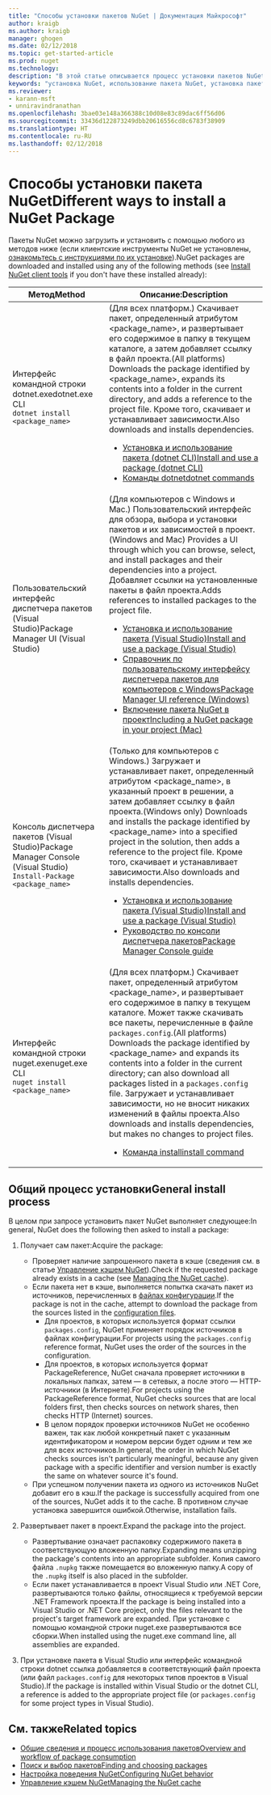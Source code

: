 ```yaml
---
title: "Способы установки пакетов NuGet | Документация Майкрософт"
author: kraigb
ms.author: kraigb
manager: ghogen
ms.date: 02/12/2018
ms.topic: get-started-article
ms.prod: nuget
ms.technology: 
description: "В этой статье описывается процесс установки пакетов NuGet в проект, включая процессы на диске и все происходящее с применимыми файлами проекта."
keywords: "установка NuGet, использование пакета NuGet, установка пакетов NuGet, ссылки на пакеты NuGet"
ms.reviewer:
- karann-msft
- unniravindranathan
ms.openlocfilehash: 3bae03e148a366388c10d08e83c89dac6ff56d06
ms.sourcegitcommit: 33436d122873249dbb20616556cd8c6783f38909
ms.translationtype: HT
ms.contentlocale: ru-RU
ms.lasthandoff: 02/12/2018
---
```

# <a name="different-ways-to-install-a-nuget-package"></a><span data-ttu-id="f1a23-104">Способы установки пакета NuGet</span><span class="sxs-lookup"><span data-stu-id="f1a23-104">Different ways to install a NuGet Package</span></span>

<span data-ttu-id="f1a23-105">Пакеты NuGet можно загрузить и установить с помощью любого из методов ниже (если клиентские инструменты NuGet не установлены, [ознакомьтесь с инструкциями по их установке](../install-nuget-client-tools.md)).</span><span class="sxs-lookup"><span data-stu-id="f1a23-105">NuGet packages are downloaded and installed using any of the following methods (see [Install NuGet client tools](../install-nuget-client-tools.md) if you don't have these installed already):</span></span>

| <span data-ttu-id="f1a23-106">Метод</span><span class="sxs-lookup"><span data-stu-id="f1a23-106">Method</span></span> | <span data-ttu-id="f1a23-107">Описание:</span><span class="sxs-lookup"><span data-stu-id="f1a23-107">Description</span></span> |
| --- | --- |
| <span data-ttu-id="f1a23-108">Интерфейс командной строки dotnet.exe</span><span class="sxs-lookup"><span data-stu-id="f1a23-108">dotnet.exe CLI</span></span><br/>`dotnet install <package_name>` | <span data-ttu-id="f1a23-109">(Для всех платформ.) Скачивает пакет, определенный атрибутом \<package_name\>, и развертывает его содержимое в папку в текущем каталоге, а затем добавляет ссылку в файл проекта.</span><span class="sxs-lookup"><span data-stu-id="f1a23-109">(All platforms) Downloads the package identified by \<package_name\>, expands its contents into a folder in the current directory, and adds a reference to the project file.</span></span> <span data-ttu-id="f1a23-110">Кроме того, скачивает и устанавливает зависимости.</span><span class="sxs-lookup"><span data-stu-id="f1a23-110">Also downloads and installs dependencies.</span></span><ul><li>[<span data-ttu-id="f1a23-111">Установка и использование пакета (dotnet CLI)</span><span class="sxs-lookup"><span data-stu-id="f1a23-111">Install and use a package (dotnet CLI)</span></span>](../quickstart/install-and-use-a-package-using-the-dotnet-cli.md)</li><li>[<span data-ttu-id="f1a23-112">Команды dotnet</span><span class="sxs-lookup"><span data-stu-id="f1a23-112">dotnet commands</span></span>](../tools/dotnet-commands.md)</li></ul> |
| <span data-ttu-id="f1a23-113">Пользовательский интерфейс диспетчера пакетов (Visual Studio)</span><span class="sxs-lookup"><span data-stu-id="f1a23-113">Package Manager UI (Visual Studio)</span></span> | <span data-ttu-id="f1a23-114">(Для компьютеров с Windows и Mac.) Пользовательский интерфейс для обзора, выбора и установки пакетов и их зависимостей в проект.</span><span class="sxs-lookup"><span data-stu-id="f1a23-114">(Windows and Mac) Provides a UI through which you can browse, select, and install packages and their dependencies into a project.</span></span> <span data-ttu-id="f1a23-115">Добавляет ссылки на установленные пакеты в файл проекта.</span><span class="sxs-lookup"><span data-stu-id="f1a23-115">Adds references to installed packages to the project file.</span></span><ul><li>[<span data-ttu-id="f1a23-116">Установка и использование пакета (Visual Studio)</span><span class="sxs-lookup"><span data-stu-id="f1a23-116">Install and use a package (Visual Studio)</span></span>](../quickstart/install-and-use-a-package-in-visual-studio.md)</li><li>[<span data-ttu-id="f1a23-117">Справочник по пользовательскому интерфейсу диспетчера пакетов для компьютеров с Windows</span><span class="sxs-lookup"><span data-stu-id="f1a23-117">Package Manager UI reference (Windows)</span></span>](../tools/package-manager-ui.md)</li><li>[<span data-ttu-id="f1a23-118">Включение пакета NuGet в проект</span><span class="sxs-lookup"><span data-stu-id="f1a23-118">Including a NuGet package in your project (Mac)</span></span>](/visualstudio/mac/nuget-walkthrough)</li></ul> |
| <span data-ttu-id="f1a23-119">Консоль диспетчера пакетов (Visual Studio)</span><span class="sxs-lookup"><span data-stu-id="f1a23-119">Package Manager Console (Visual Studio)</span></span><br/>`Install-Package <package_name>` | <span data-ttu-id="f1a23-120">(Только для компьютеров с Windows.) Загружает и устанавливает пакет, определенный атрибутом \<package_name\>, в указанный проект в решении, а затем добавляет ссылку в файл проекта.</span><span class="sxs-lookup"><span data-stu-id="f1a23-120">(Windows only) Downloads and installs the package identified by \<package_name\> into a specified project in the solution, then adds a reference to the project file.</span></span> <span data-ttu-id="f1a23-121">Кроме того, скачивает и устанавливает зависимости.</span><span class="sxs-lookup"><span data-stu-id="f1a23-121">Also downloads and installs dependencies.</span></span><ul><li>[<span data-ttu-id="f1a23-122">Установка и использование пакета (Visual Studio)</span><span class="sxs-lookup"><span data-stu-id="f1a23-122">Install and use a package (Visual Studio)</span></span>](../quickstart/install-and-use-a-package-in-visual-studio.md)</li><li>[<span data-ttu-id="f1a23-123">Руководство по консоли диспетчера пакетов</span><span class="sxs-lookup"><span data-stu-id="f1a23-123">Package Manager Console guide</span></span>](../tools/package-manager-console.md)</li></ul> |
| <span data-ttu-id="f1a23-124">Интерфейс командной строки nuget.exe</span><span class="sxs-lookup"><span data-stu-id="f1a23-124">nuget.exe CLI</span></span><br/>`nuget install <package_name>` | <span data-ttu-id="f1a23-125">(Для всех платформ.) Скачивает пакет, определенный атрибутом \<package_name\>, и развертывает его содержимое в папку в текущем каталоге. Может также скачивать все пакеты, перечисленные в файле `packages.config`.</span><span class="sxs-lookup"><span data-stu-id="f1a23-125">(All platforms) Downloads the package identified by \<package_name\> and expands its contents into a folder in the current directory; can also download all packages listed in a `packages.config` file.</span></span> <span data-ttu-id="f1a23-126">Загружает и устанавливает зависимости, но не вносит никаких изменений в файлы проекта.</span><span class="sxs-lookup"><span data-stu-id="f1a23-126">Also downloads and installs dependencies, but makes no changes to project files.</span></span><ul><li>[<span data-ttu-id="f1a23-127">Команда install</span><span class="sxs-lookup"><span data-stu-id="f1a23-127">install command</span></span>](../tools/cli-ref-install.md)</li></ul> |

## <a name="general-install-process"></a><span data-ttu-id="f1a23-128">Общий процесс установки</span><span class="sxs-lookup"><span data-stu-id="f1a23-128">General install process</span></span>

<span data-ttu-id="f1a23-129">В целом при запросе установить пакет NuGet выполняет следующее:</span><span class="sxs-lookup"><span data-stu-id="f1a23-129">In general, NuGet does the following then asked to install a package:</span></span>

1. <span data-ttu-id="f1a23-130">Получает сам пакет:</span><span class="sxs-lookup"><span data-stu-id="f1a23-130">Acquire the package:</span></span>
    - <span data-ttu-id="f1a23-131">Проверяет наличие запрошенного пакета в кэше (сведения см. в статье [Управление кэшем NuGet](managing-the-nuget-cache.md)).</span><span class="sxs-lookup"><span data-stu-id="f1a23-131">Check if the requested package already exists in a cache (see [Managing the NuGet cache](managing-the-nuget-cache.md)).</span></span>
    - <span data-ttu-id="f1a23-132">Если пакета нет в кэше, выполняется попытка скачать пакет из источников, перечисленных в [файлах конфигурации](Configuring-NuGet-Behavior.md).</span><span class="sxs-lookup"><span data-stu-id="f1a23-132">If the package is not in the cache, attempt to download the package from the sources listed in the [configuration files](Configuring-NuGet-Behavior.md).</span></span>
      - <span data-ttu-id="f1a23-133">Для проектов, в которых используется формат ссылки `packages.config`, NuGet применяет порядок источников в файлах конфигурации.</span><span class="sxs-lookup"><span data-stu-id="f1a23-133">For projects using the `packages.config` reference format, NuGet uses the order of the sources in the configuration.</span></span>
      - <span data-ttu-id="f1a23-134">Для проектов, в которых используется формат PackageReference, NuGet сначала проверяет источники в локальных папках, затем — в сетевых, а после этого — HTTP-источники (в Интернете).</span><span class="sxs-lookup"><span data-stu-id="f1a23-134">For projects using the PackageReference format, NuGet checks sources that are local folders first, then checks sources on network shares, then checks HTTP (Internet) sources.</span></span>
      - <span data-ttu-id="f1a23-135">В целом порядок проверки источников NuGet не особенно важен, так как любой конкретный пакет с указанным идентификатором и номером версии будет одним и тем же для всех источников.</span><span class="sxs-lookup"><span data-stu-id="f1a23-135">In general, the order in which NuGet checks sources isn't particularly meaningful, because any given package with a specific identifier and version number is exactly the same on whatever source it's found.</span></span>
    - <span data-ttu-id="f1a23-136">При успешном получении пакета из одного из источников NuGet добавит его в кэш.</span><span class="sxs-lookup"><span data-stu-id="f1a23-136">If the package is successfully acquired from one of the sources, NuGet adds it to the cache.</span></span> <span data-ttu-id="f1a23-137">В противном случае установка завершится ошибкой.</span><span class="sxs-lookup"><span data-stu-id="f1a23-137">Otherwise, installation fails.</span></span>

1. <span data-ttu-id="f1a23-138">Развертывает пакет в проект.</span><span class="sxs-lookup"><span data-stu-id="f1a23-138">Expand the package into the project.</span></span>
    - <span data-ttu-id="f1a23-139">Развертывание означает распаковку содержимого пакета в соответствующую вложенную папку.</span><span class="sxs-lookup"><span data-stu-id="f1a23-139">Expanding means unzipping the package's contents into an appropriate subfolder.</span></span> <span data-ttu-id="f1a23-140">Копия самого файла `.nupkg` также помещается во вложенную папку.</span><span class="sxs-lookup"><span data-stu-id="f1a23-140">A copy of the `.nupkg` itself is also placed in the subfolder.</span></span>
    - <span data-ttu-id="f1a23-141">Если пакет устанавливается в проект Visual Studio или .NET Core, развертываются только файлы, относящиеся к требуемой версии .NET Framework проекта.</span><span class="sxs-lookup"><span data-stu-id="f1a23-141">If the package is being installed into a Visual Studio or .NET Core project, only the files relevant to the project's target framework are expanded.</span></span> <span data-ttu-id="f1a23-142">При установке с помощью командной строки nuget.exe развертываются все сборки.</span><span class="sxs-lookup"><span data-stu-id="f1a23-142">When installed using the nuget.exe command line, all assemblies are expanded.</span></span>

1. <span data-ttu-id="f1a23-143">При установке пакета в Visual Studio или интерфейс командной строки dotnet ссылка добавляется в соответствующий файл проекта (или файл `packages.config` для некоторых типов проектов в Visual Studio).</span><span class="sxs-lookup"><span data-stu-id="f1a23-143">If the package is installed within Visual Studio or the dotnet CLI, a reference is added to the appropriate project file (or `packages.config` for some project types in Visual Studio).</span></span>

## <a name="related-topics"></a><span data-ttu-id="f1a23-144">См. также</span><span class="sxs-lookup"><span data-stu-id="f1a23-144">Related topics</span></span>

- [<span data-ttu-id="f1a23-145">Общие сведения и процесс использования пакетов</span><span class="sxs-lookup"><span data-stu-id="f1a23-145">Overview and workflow of package consumption</span></span>](../consume-packages/overview-and-workflow.md)
- [<span data-ttu-id="f1a23-146">Поиск и выбор пакетов</span><span class="sxs-lookup"><span data-stu-id="f1a23-146">Finding and choosing packages</span></span>](../consume-packages/finding-and-choosing-packages.md)
- [<span data-ttu-id="f1a23-147">Настройка поведения NuGet</span><span class="sxs-lookup"><span data-stu-id="f1a23-147">Configuring NuGet behavior</span></span>](../consume-packages/configuring-nuget-behavior.md)
- [<span data-ttu-id="f1a23-148">Управление кэшем NuGet</span><span class="sxs-lookup"><span data-stu-id="f1a23-148">Managing the NuGet cache</span></span>](managing-the-nuget-cache.md)
